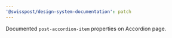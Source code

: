 ```yaml
---
'@swisspost/design-system-documentation': patch
---
```


Documented `post-accordion-item` properties on Accordion page.
